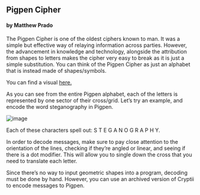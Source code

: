 ## Pigpen Cipher
#### by Matthew Prado

The Pigpen Cipher is one of the oldest ciphers known to man. It was a simple but effective way of relaying information across parties. However, the advancement in knowledge and technology, alongside the attribution from shapes to letters makes the cipher very easy to break as it is just a simple substitution. You can think of the Pigpen Cipher as just an alphabet that is instead made of shapes/symbols.

You can find a visual [here.](https://user-images.githubusercontent.com/71365470/112068302-e2802880-8b26-11eb-851e-a7a368873765.png)

As you can see from the entire Pigpen alphabet, each of the letters is represented by one sector of their cross/grid. Let’s try an example, and encode the word steganography in Pigpen.
			    
 ![image](https://user-images.githubusercontent.com/71365470/112068604-76ea8b00-8b27-11eb-90d0-a5144f03c8fb.png)

Each of these characters spell out: S T E G A N O G R A P H Y.


In order to decode messages, make sure to pay close attention to the orientation of the lines, checking if they’re angled or linear, and seeing if there is a dot modifier. This will allow you to single down the cross that you need to translate each letter.

Since there’s no way to input geometric shapes into a program, decoding must be done by hand. However, you can use an archived version of Cryptii to encode messages to Pigpen.

